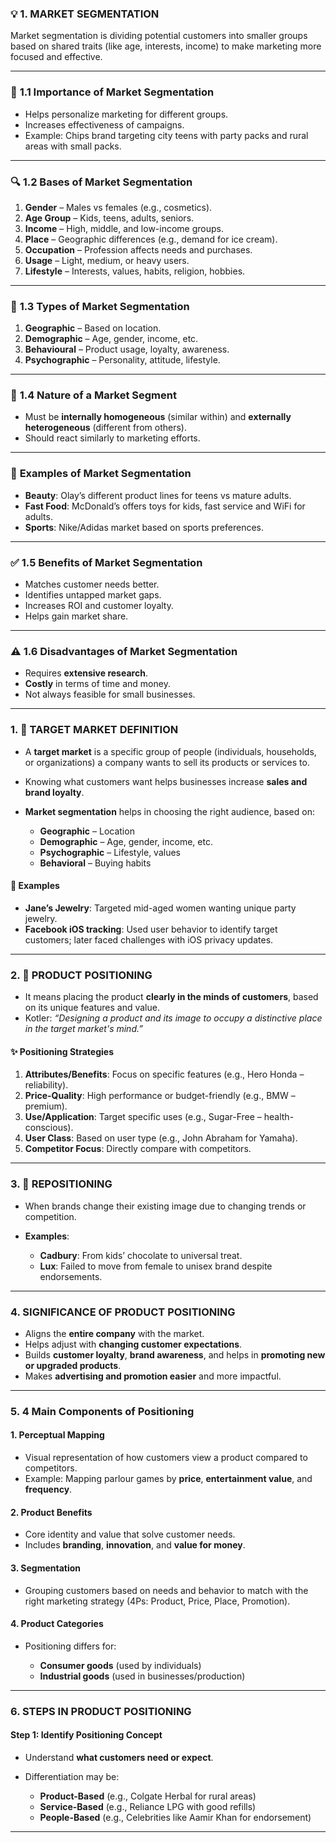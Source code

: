 ### 💡 **1. MARKET SEGMENTATION**

Market segmentation is dividing potential customers into smaller groups based on shared traits (like age, interests, income) to make marketing more focused and effective.

---

### 🌟 **1.1 Importance of Market Segmentation**

* Helps personalize marketing for different groups.
* Increases effectiveness of campaigns.
* Example: Chips brand targeting city teens with party packs and rural areas with small packs.

---

### 🔍 **1.2 Bases of Market Segmentation**

1. **Gender** – Males vs females (e.g., cosmetics).
2. **Age Group** – Kids, teens, adults, seniors.
3. **Income** – High, middle, and low-income groups.
4. **Place** – Geographic differences (e.g., demand for ice cream).
5. **Occupation** – Profession affects needs and purchases.
6. **Usage** – Light, medium, or heavy users.
7. **Lifestyle** – Interests, values, habits, religion, hobbies.

---

### 🧩 **1.3 Types of Market Segmentation**

1. **Geographic** – Based on location.
2. **Demographic** – Age, gender, income, etc.
3. **Behavioural** – Product usage, loyalty, awareness.
4. **Psychographic** – Personality, attitude, lifestyle.

---

### 📐 **1.4 Nature of a Market Segment**

* Must be **internally homogeneous** (similar within) and **externally heterogeneous** (different from others).
* Should react similarly to marketing efforts.

---

### 🎯 **Examples of Market Segmentation**

* **Beauty**: Olay’s different product lines for teens vs mature adults.
* **Fast Food**: McDonald’s offers toys for kids, fast service and WiFi for adults.
* **Sports**: Nike/Adidas market based on sports preferences.

---

### ✅ **1.5 Benefits of Market Segmentation**

* Matches customer needs better.
* Identifies untapped market gaps.
* Increases ROI and customer loyalty.
* Helps gain market share.

---

### ⚠️ **1.6 Disadvantages of Market Segmentation**

* Requires **extensive research**.
* **Costly** in terms of time and money.
* Not always feasible for small businesses.

---


### 1. 🎯 **TARGET MARKET DEFINITION**

* A **target market** is a specific group of people (individuals, households, or organizations) a company wants to sell its products or services to.
* Knowing what customers want helps businesses increase **sales and brand loyalty**.
* **Market segmentation** helps in choosing the right audience, based on:

  * **Geographic** – Location
  * **Demographic** – Age, gender, income, etc.
  * **Psychographic** – Lifestyle, values
  * **Behavioral** – Buying habits

#### 📌 **Examples**

* **Jane’s Jewelry**: Targeted mid-aged women wanting unique party jewelry.
* **Facebook iOS tracking**: Used user behavior to identify target customers; later faced challenges with iOS privacy updates.

---

### 2. 🧭 **PRODUCT POSITIONING**

* It means placing the product **clearly in the minds of customers**, based on its unique features and value.
* Kotler: *“Designing a product and its image to occupy a distinctive place in the target market's mind.”*

#### ✨ **Positioning Strategies**

1. **Attributes/Benefits**: Focus on specific features (e.g., Hero Honda – reliability).
2. **Price-Quality**: High performance or budget-friendly (e.g., BMW – premium).
3. **Use/Application**: Target specific uses (e.g., Sugar-Free – health-conscious).
4. **User Class**: Based on user type (e.g., John Abraham for Yamaha).
5. **Competitor Focus**: Directly compare with competitors.

---

### 3. 🔁 **REPOSITIONING**

* When brands change their existing image due to changing trends or competition.
* **Examples**:

  * **Cadbury**: From kids’ chocolate to universal treat.
  * **Lux**: Failed to move from female to unisex brand despite endorsements.

---

### 4. **SIGNIFICANCE OF PRODUCT POSITIONING**

* Aligns the **entire company** with the market.
* Helps adjust with **changing customer expectations**.
* Builds **customer loyalty**, **brand awareness**, and helps in **promoting new or upgraded products**.
* Makes **advertising and promotion easier** and more impactful.

---

### 5.  **4 Main Components of Positioning**

#### 1. **Perceptual Mapping**

* Visual representation of how customers view a product compared to competitors.
* Example: Mapping parlour games by **price**, **entertainment value**, and **frequency**.

#### 2. **Product Benefits**

* Core identity and value that solve customer needs.
* Includes **branding**, **innovation**, and **value for money**.

#### 3. **Segmentation**

* Grouping customers based on needs and behavior to match with the right marketing strategy (4Ps: Product, Price, Place, Promotion).

#### 4. **Product Categories**

* Positioning differs for:

  * **Consumer goods** (used by individuals)
  * **Industrial goods** (used in businesses/production)

---

### 6.  **STEPS IN PRODUCT POSITIONING**

#### Step 1: Identify Positioning Concept

* Understand **what customers need or expect**.
* Differentiation may be:

  * **Product-Based** (e.g., Colgate Herbal for rural areas)
  * **Service-Based** (e.g., Reliance LPG with good refills)
  * **People-Based** (e.g., Celebrities like Aamir Khan for endorsement)

---
